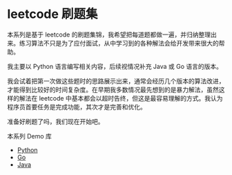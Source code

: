 # leetcode 刷题集

本系列是基于 leetcode 的刷题集锦，我希望把每道题都做一遍，并归纳整理出来。练习算法不只是为了应付面试，从中学习到的各种解法会给开发带来很大的帮助。

我主要以 Python 语言编写相关内容，后续视情况补充 Java 或 Go 语言的版本。

我会试着把第一次做这些题时的思路展示出来，通常会经历几个版本的算法改进，才能得到比较好的时间复杂度。在早期我多数情况最先想到的是暴力解法，虽然这样的解法在 leetcode 中基本都会以超时告终，但这是最容易理解的方式。我认为程序员首要任务是完成功能，其次才是完善和优化。

准备好刷题了吗，我们现在开始吧。

本系列 Demo 库

- [Python](https://github.com/wxnacy/study/blob/master/python/leetcode/README.md)
- [Go](https://github.com/wxnacy/study/blob/master/goland/src/leetcode/README.md)
- [Java](https://github.com/wxnacy/study/blob/master/java/leetcode/README.md)
